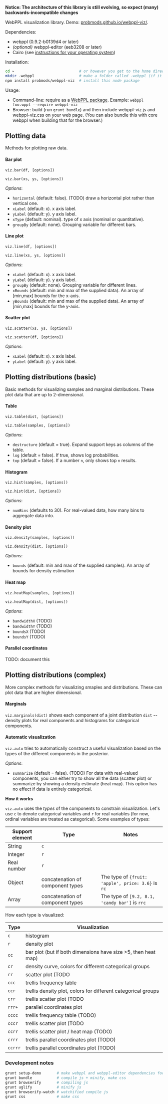 **Notice: The architecture of this library is still evolving, so expect (many) backwards-incompatible changes**

WebPPL visualization library. Demo: [probmods.github.io/webppl-viz/](http://probmods.github.io/webppl-viz/).

Dependencies:

- webppl (0.9.2-b0139d4 or later)
- *(optional)* webppl-editor (eeb3208 or later)
- Cairo (see [instructions for your operating system](https://github.com/Automattic/node-canvas/#installation))

Installation:

```sh
cd ~                             # or however you get to the home directory
mkdir .webppl                    # make a folder called .webppl (if it doesn't already exist)
npm install probmods/webppl-viz  # install this node package
```

Usage:

- Command-line: require as a [WebPPL package](http://docs.webppl.org/en/master/packages.html#webppl-packages). Example: `webppl foo.wppl --require webppl-viz`
- Browser: build (run `grunt bundle`) and then include webppl-viz.js and webppl-viz.css on your web page. (You can also bundle this with core webppl when building that for the browser.)

## Plotting data

Methods for plotting raw data.

#### Bar plot

`viz.bar(df, [options])`

`viz.bar(xs, ys, [options])`

*Options*:

- `horizontal` (default: false). (TODO) draw a horizontal plot rather than vertical one.
- `xLabel` (default: x). x axis label.
- `yLabel` (default: y). y axis label.
- `xType` (default: nominal). type of x axis (nominal or quantitative).
- `groupBy` (default: none). Grouping variable for different bars.

#### Line plot

`viz.line(df, [options])`

`viz.line(xs, ys, [options])`

*Options*:

- `xLabel` (default: x). x axis label.
- `yLabel` (default: y). y axis label.
- `groupBy` (default: none). Grouping variable for different lines.
- `xBounds` (default: min and max of the supplied data). An array of [min,max] bounds for the x-axis.
- `yBounds` (default: min and max of the supplied data). An array of [min,max] bounds for the y-axis.

#### Scatter plot

`viz.scatter(xs, ys, [options])`

`viz.scatter(df, [options])`

*Options*:

- `xLabel` (default: x). x axis label.
- `yLabel` (default: y). y axis label.

## Plotting distributions (basic)

Basic methods for visualizing samples and marginal distributions. These plot data that are up to 2-dimensional.

#### Table

`viz.table(dist, [options])`

`viz.table(samples, [options])`

*Options*:

- `destructure` (default = true). Expand support keys as columns of the table.
- `log` (default = false). If true, shows log probabilities.
- `top` (default = false). If a number `n`, only shows top `n` results.


#### Histogram

`viz.hist(samples, [options])`

`viz.hist(dist, [options])`

*Options*:

- `numBins` (defaults to 30). For real-valued data, how many bins to aggregate data into.

#### Density plot

`viz.density(samples, [options])`

`viz.density(dist, [options])`

*Options*:

- `bounds` (default: min and max of the supplied samples). An array of bounds for density estimation

#### Heat map

`viz.heatMap(samples, [options])`

`viz.heatMap(dist, [options])`

*Options*:

- `bandwidthX` (TODO)
- `bandwidthY` (TODO)
- `boundsX` (TODO)
- `boundsY` (TODO)

#### Parallel coordinates

TODO: document this

## Plotting distributions (complex)

More complex methods for visualizing smaples and distributions. These can plot data that are higher dimensional.

#### Marginals

`viz.marginals(dist)` shows each component of a joint distribution `dist` -- density plots for real components and histograms for categorical components.

#### Automatic visualization

`viz.auto` tries to automatically construct a useful visualization based on the types of the different components in the posterior.

*Options*:

- `summarize` (default = false). (TODO) For data with real-valued components, you can either try to show all the data (scatter plot) or summarize by showing a density estimate (heat map). This option has no effect if data is entirely categorical.

**How it works**

`viz.auto` uses the *types* of the components to constrain visualization.
Let's use `c` to denote categorical variables and `r` for real variables (for now, ordinal variables are treated as categorical). Some examples of types:

| Support element | Type                         | Notes                                              |
| --------------- | ---------------------------- | -------------------------------------------------- |
| String          | `c`                          |                                                    |
| Integer         | `r`                          |                                                    |
| Real number     | `r`                          |                                                    |
| Object          | concatenation of component types | The type of `{fruit: 'apple', price: 3.6}` is `rc` |
| Array           | concatenation of component types | The type of `[9.2, 8.1, 'candy bar']` is `rrc`     |


How each type is visualized:

| Type | Visualization |
|------|---------------|
| `c`| histogram |
| `r`| density plot |
| `cc`| bar plot (but if both dimensions have size >5, then heat map) |
| `cr`| density curve, colors for different categorical groups |
| `rr`| scatter plot (TODO| add heatmap) |
| `ccc`| trellis frequency table |
| `ccr`| trellis density plot, colors for different categorical groups |
| `crr`| trellis scatter plot (TODO| add trellis heatmap) |
| `rrr+` | parallel coordinates plot |
| `cccc`| trellis frequency table (TODO) |
| `cccr`| trellis scatter plot (TODO| add trellis heat map) |
| `ccrr`| trellis scatter plot / heat map (TODO) |
| `crrr`| trellis parallel coordinates plot (TODO) |
| `ccrrr`| trellis parallel coordinates plot (TODO) |

### Development notes

```sh
grunt setup-demo       # make webppl and webppl-editor dependencies for demo
grunt bundle           # compile js + minify, make css
grunt browserify       # compiling js
grunt uglify           # minify js
grunt browserify-watch # watchified compile js
grunt css              # make css
```
